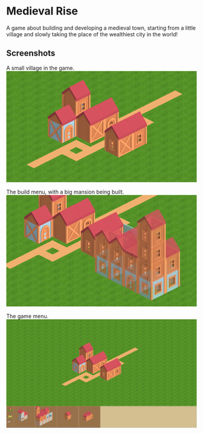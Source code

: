 # Medieval Rise
A game about building and developing a medieval town, starting from a little village and slowly taking the place of the wealthiest city in the world!

## Screenshots
A small village in the game.
![1](screenshots/1.png)

The build menu, with a big mansion being built.
![2](screenshots/2.png)

The game menu.
![3](screenshots/3.png)